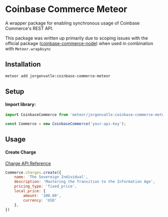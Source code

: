 # Coinbase Commerce Meteor
A wrapper package for enabling synchronous usage of Coinbase Commerce's REST API.

This package was written up primarily due to scoping issues with the official package
([coinbase-commerce-node](https://www.npmjs.com/package/coinbase-commerce-node)) when used in combination with 
`Meteor.wrapAsync` 

## Installation
```bash
meteor add jorgenvatle:coinbase-commerce-meteor
```

## Setup

#### Import library:
```js
import CoinbaseCommerce from 'meteor/jorgenvatle:coinbase-commerce-meteor';

const Commerce = new CoinbaseCommerce('your-api-key');
```

## Usage

#### Create Charge
[Charge API Reference](https://commerce.coinbase.com/docs/api/#charge-resource)
```js
Commerce.charges.create({
    name: 'The Sovereign Individual',
    description: 'Mastering the Transition to the Information Age',
    pricing_type: 'fixed_price',
    local_price: {
        amount: '100.00',
        currency: 'USD'
    },
})
```